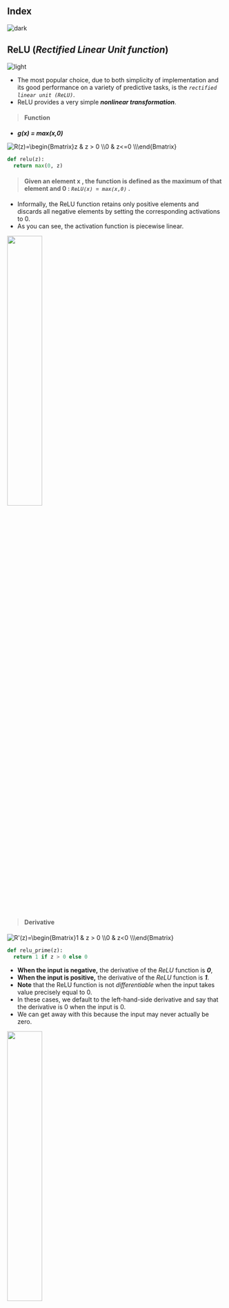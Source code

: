 ## Index
![dark](https://user-images.githubusercontent.com/12748752/141935752-90492d2e-7904-4f9f-a5a1-c4e59ddc3a33.png)

## ReLU (_Rectified Linear Unit function_)
![light](https://user-images.githubusercontent.com/12748752/136802581-e8e0607f-3472-44f7-a8b2-8ba82a0f8070.png)
* The most popular choice, due to both simplicity of implementation and its good performance on a variety of predictive tasks, is the _`rectified linear unit (ReLU)`_.
* ReLU provides a very simple _**nonlinear transformation**_.
> #### Function
*  **_g(x) = max(x,0)_**
<img src="https://latex.codecogs.com/svg.image?R(z)=\begin{Bmatrix}z&space;&&space;z&space;>&space;0&space;\\0&space;&&space;z<=0&space;\\\end{Bmatrix}" title="R(z)=\begin{Bmatrix}z & z > 0 \\0 & z<=0 \\\end{Bmatrix}" />

```Python
def relu(z):
  return max(0, z)
```
> #### Given an element  x , the function is defined as the maximum of that element and  0 : _`ReLU(x) = max(x,0)`_ .
* Informally, the ReLU function retains only positive elements and discards all negative elements by setting the corresponding activations to 0. 
* As you can see, the activation function is piecewise linear.
<img src="https://user-images.githubusercontent.com/12748752/146598670-fcbad072-91b1-4a5e-b6c3-33ccc2db8bc0.png" width=40% />

> #### Derivative
<img src="https://latex.codecogs.com/svg.image?R'(z)=\begin{Bmatrix}1&space;&&space;z&space;>&space;0&space;\\0&space;&&space;z<0&space;\\\end{Bmatrix}" title="R'(z)=\begin{Bmatrix}1 & z > 0 \\0 & z<0 \\\end{Bmatrix}" />

```Python
def relu_prime(z):
  return 1 if z > 0 else 0
```
* **When the input is negative,** the derivative of the _ReLU_ function is _**0**_, 
* **When the input is positive,** the derivative of the _ReLU_ function is _**1**_. 
* **Note** that the ReLU function is not _differentiable_ when the input takes value precisely equal to 0. 
* In these cases, we default to the left-hand-side derivative and say that the derivative is 0 when the input is 0.
* We can get away with this because the input may never actually be zero. 
<img src="https://user-images.githubusercontent.com/12748752/146598664-52c52230-8f50-49a4-8e27-e4f35f735726.png" width=40% />

* _ReLU_ behave much better in deep neural networks, mostly because it does not saturate for positive values (and because it is fast to compute).
#### _dying ReLUs_ Problem
* During training, some neurons effectively “die,” meaning they stop outputting anything other than 0. 
* In some cases, you may find that half of your network’s neurons are dead, especially if you used a large learning rate. 
* A neuron dies when its weights get tweaked in such a way that the weighted sum of its inputs are negative for all instances in the training set. 
* When this happens, it just keeps outputting zeros, and Gradient Descent does not affect it anymore because the gradient of the ReLU function is zero when its input is negative.

### _leaky ReLU_
![light](https://user-images.githubusercontent.com/12748752/136802581-e8e0607f-3472-44f7-a8b2-8ba82a0f8070.png)
* To solve the  _dying ReLUs_ problem, we use leaky ReLU. 
> #### Function 
* _**LeakyReLU (z) = max(αz, z)**_
* The hyperparameter _α_defines how much the function “leaks”: it is the slope of the function for z < 0 and is typically set to 0.01. This small slope ensures that leaky ReLUs never die; they can go into a long coma, but they have a chance to eventually wake up. A 2015 paper compared several variants of the ReLU activation function, and one of its conclusions was that the leaky variants always outperformed the strict ReLU activation function. In fact, setting α = 0.2 (a huge leak) seemed to result in better performance than α = 0.01 (a small leak). The paper also evaluated the randomized leaky ReLU (RReLU), where α is picked randomly in a given range during training and is fixed to an average value during testing. RReLU also performed fairly well and seemed to act as a regularizer (reducing the risk of overfitting the training set). Finally, the paper evaluated the parametric leaky ReLU (PReLU), where α is authorized to be learned during training (instead of being a hyperparameter, it becomes a parameter that can be modified by backpropagation like any other parameter). PReLU was reported to strongly outperform ReLU on large image datasets, but on smaller datasets it runs the risk of overfitting the training set.
